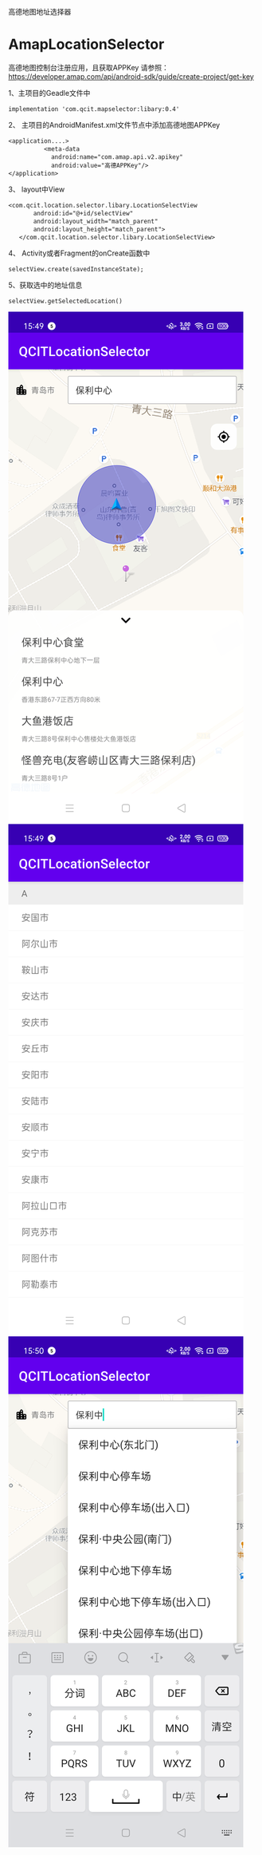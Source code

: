 高德地图地址选择器

# AmapLocationSelector
高德地图控制台注册应用，且获取APPKey
请参照：https://developer.amap.com/api/android-sdk/guide/create-project/get-key


1、主项目的Geadle文件中
```
implementation 'com.qcit.mapselector:libary:0.4'
```

2、
主项目的AndroidManifest.xml文件<Application>节点中添加高德地图APPKey
```
<application....>
          <meta-data
            android:name="com.amap.api.v2.apikey"
            android:value="高德APPKey"/>
</application>     
```
            
 3、
 layout中View
 ```
 <com.qcit.location.selector.libary.LocationSelectView
        android:id="@+id/selectView"
        android:layout_width="match_parent"
        android:layout_height="match_parent">
    </com.qcit.location.selector.libary.LocationSelectView>
```
 4、
 Activity或者Fragment的onCreate函数中
 ```
 selectView.create(savedInstanceState);
 ```
 
 5、获取选中的地址信息
 ```
 selectView.getSelectedLocation()
 ```


![](https://github.com/15563988825/AmapLocationSelector/blob/master/screenShot/device-2021-03-08-154929.png)
![](https://github.com/15563988825/AmapLocationSelector/blob/master/screenShot/device-2021-03-08-154949.png)
![](https://github.com/15563988825/AmapLocationSelector/blob/master/screenShot/device-2021-03-08-155018.png)
